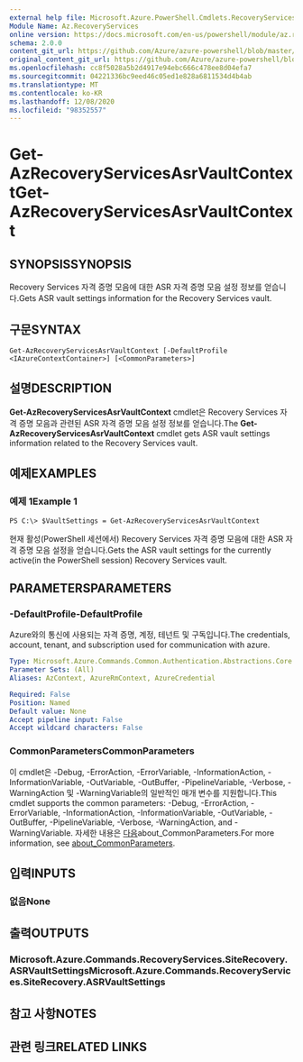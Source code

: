 ```yaml
---
external help file: Microsoft.Azure.PowerShell.Cmdlets.RecoveryServices.SiteRecovery.dll-Help.xml
Module Name: Az.RecoveryServices
online version: https://docs.microsoft.com/en-us/powershell/module/az.recoveryservices/get-azrecoveryservicesasrvaultcontext
schema: 2.0.0
content_git_url: https://github.com/Azure/azure-powershell/blob/master/src/RecoveryServices/RecoveryServices/help/Get-AzRecoveryServicesAsrVaultContext.md
original_content_git_url: https://github.com/Azure/azure-powershell/blob/master/src/RecoveryServices/RecoveryServices/help/Get-AzRecoveryServicesAsrVaultContext.md
ms.openlocfilehash: cc8f5028a5b2d4917e94ebc666c478ee8d04efa7
ms.sourcegitcommit: 04221336bc9eed46c05ed1e828a6811534d4b4ab
ms.translationtype: MT
ms.contentlocale: ko-KR
ms.lasthandoff: 12/08/2020
ms.locfileid: "98352557"
---
```

# <span data-ttu-id="b460e-101">Get-AzRecoveryServicesAsrVaultContext</span><span class="sxs-lookup"><span data-stu-id="b460e-101">Get-AzRecoveryServicesAsrVaultContext</span></span>

## <span data-ttu-id="b460e-102">SYNOPSIS</span><span class="sxs-lookup"><span data-stu-id="b460e-102">SYNOPSIS</span></span>
<span data-ttu-id="b460e-103">Recovery Services 자격 증명 모음에 대한 ASR 자격 증명 모음 설정 정보를 얻습니다.</span><span class="sxs-lookup"><span data-stu-id="b460e-103">Gets ASR vault settings information for the Recovery Services vault.</span></span>

## <span data-ttu-id="b460e-104">구문</span><span class="sxs-lookup"><span data-stu-id="b460e-104">SYNTAX</span></span>

```
Get-AzRecoveryServicesAsrVaultContext [-DefaultProfile <IAzureContextContainer>] [<CommonParameters>]
```

## <span data-ttu-id="b460e-105">설명</span><span class="sxs-lookup"><span data-stu-id="b460e-105">DESCRIPTION</span></span>
<span data-ttu-id="b460e-106">**Get-AzRecoveryServicesAsrVaultContext** cmdlet은 Recovery Services 자격 증명 모음과 관련된 ASR 자격 증명 모음 설정 정보를 얻습니다.</span><span class="sxs-lookup"><span data-stu-id="b460e-106">The **Get-AzRecoveryServicesAsrVaultContext** cmdlet gets ASR vault settings information related to the Recovery Services vault.</span></span>

## <span data-ttu-id="b460e-107">예제</span><span class="sxs-lookup"><span data-stu-id="b460e-107">EXAMPLES</span></span>

### <span data-ttu-id="b460e-108">예제 1</span><span class="sxs-lookup"><span data-stu-id="b460e-108">Example 1</span></span>
```
PS C:\> $VaultSettings = Get-AzRecoveryServicesAsrVaultContext
```

<span data-ttu-id="b460e-109">현재 활성(PowerShell 세션에서) Recovery Services 자격 증명 모음에 대한 ASR 자격 증명 모음 설정을 얻습니다.</span><span class="sxs-lookup"><span data-stu-id="b460e-109">Gets the ASR vault settings for the currently active(in the PowerShell session) Recovery Services vault.</span></span>

## <span data-ttu-id="b460e-110">PARAMETERS</span><span class="sxs-lookup"><span data-stu-id="b460e-110">PARAMETERS</span></span>

### <span data-ttu-id="b460e-111">-DefaultProfile</span><span class="sxs-lookup"><span data-stu-id="b460e-111">-DefaultProfile</span></span>
<span data-ttu-id="b460e-112">Azure와의 통신에 사용되는 자격 증명, 계정, 테넌트 및 구독입니다.</span><span class="sxs-lookup"><span data-stu-id="b460e-112">The credentials, account, tenant, and subscription used for communication with azure.</span></span>

```yaml
Type: Microsoft.Azure.Commands.Common.Authentication.Abstractions.Core.IAzureContextContainer
Parameter Sets: (All)
Aliases: AzContext, AzureRmContext, AzureCredential

Required: False
Position: Named
Default value: None
Accept pipeline input: False
Accept wildcard characters: False
```

### <span data-ttu-id="b460e-113">CommonParameters</span><span class="sxs-lookup"><span data-stu-id="b460e-113">CommonParameters</span></span>
<span data-ttu-id="b460e-114">이 cmdlet은 -Debug, -ErrorAction, -ErrorVariable, -InformationAction, -InformationVariable, -OutVariable, -OutBuffer, -PipelineVariable, -Verbose, -WarningAction 및 -WarningVariable의 일반적인 매개 변수를 지원합니다.</span><span class="sxs-lookup"><span data-stu-id="b460e-114">This cmdlet supports the common parameters: -Debug, -ErrorAction, -ErrorVariable, -InformationAction, -InformationVariable, -OutVariable, -OutBuffer, -PipelineVariable, -Verbose, -WarningAction, and -WarningVariable.</span></span> <span data-ttu-id="b460e-115">자세한 내용은 [다음](http://go.microsoft.com/fwlink/?LinkID=113216)about_CommonParameters.</span><span class="sxs-lookup"><span data-stu-id="b460e-115">For more information, see [about_CommonParameters](http://go.microsoft.com/fwlink/?LinkID=113216).</span></span>

## <span data-ttu-id="b460e-116">입력</span><span class="sxs-lookup"><span data-stu-id="b460e-116">INPUTS</span></span>

### <span data-ttu-id="b460e-117">없음</span><span class="sxs-lookup"><span data-stu-id="b460e-117">None</span></span>

## <span data-ttu-id="b460e-118">출력</span><span class="sxs-lookup"><span data-stu-id="b460e-118">OUTPUTS</span></span>

### <span data-ttu-id="b460e-119">Microsoft.Azure.Commands.RecoveryServices.SiteRecovery.ASRVaultSettings</span><span class="sxs-lookup"><span data-stu-id="b460e-119">Microsoft.Azure.Commands.RecoveryServices.SiteRecovery.ASRVaultSettings</span></span>

## <span data-ttu-id="b460e-120">참고 사항</span><span class="sxs-lookup"><span data-stu-id="b460e-120">NOTES</span></span>

## <span data-ttu-id="b460e-121">관련 링크</span><span class="sxs-lookup"><span data-stu-id="b460e-121">RELATED LINKS</span></span>
